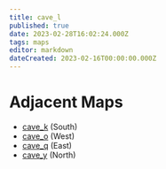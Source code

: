 ```yaml
---
title: cave_l
published: true
date: 2023-02-28T16:02:24.000Z
tags: maps
editor: markdown
dateCreated: 2023-02-16T00:00:00.000Z
---
```



# Adjacent Maps
 * [cave_k](/maps/cave_k) (South)
 * [cave_o](/maps/cave_o) (West)
 * [cave_q](/maps/cave_q) (East)
 * [cave_y](/maps/cave_y) (North)

